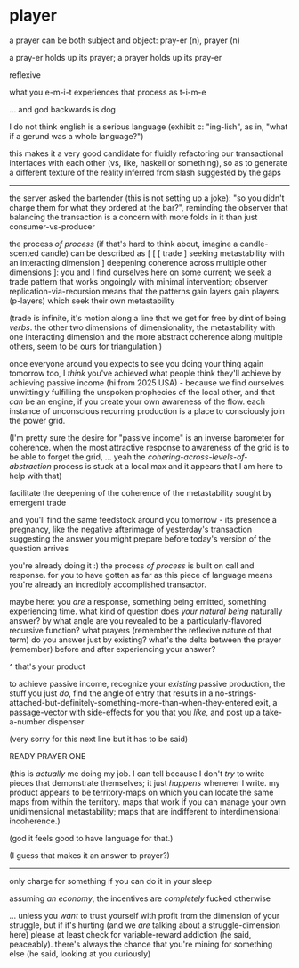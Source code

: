 # player

a prayer can be both subject and object: pray-er (n), prayer (n)

a pray-er holds up its prayer; a prayer holds up its pray-er

reflexive

what you e-m-i-t experiences that process as t-i-m-e

... and god backwards is dog

I do not think english is a serious language (exhibit c: "ing-lish", as in, "what if a gerund was a whole language?")

this makes it a very good candidate for fluidly refactoring our transactional interfaces with each other (vs, like, haskell or something), so as to generate a different texture of the reality inferred from slash suggested by the gaps

***

the server asked the bartender (this is not setting up a joke): "so you didn't charge them for what they ordered at the bar?", reminding the observer that balancing the transaction is a concern with more folds in it than just consumer-vs-producer

the process _of process_ (if that's hard to think about, imagine a candle-scented candle) can be described as \[ \[ \[ trade ] seeking metastability with an interacting dimension ] deepening coherence across multiple other dimensions ]: you and I find ourselves here on some current; we seek a trade pattern that works ongoingly with minimal intervention; observer replication-via-recursion means that the patterns gain layers gain players (p-layers) which seek their own metastability

(trade is infinite, it's motion along a line that we get for free by dint of being _verbs_. the other two dimensions of dimensionality, the metastability with one interacting dimension and the more abstract coherence along multiple others, seem to be ours for triangulation.)

once everyone around you expects to see you doing your thing again tomorrow too, I _think_ you've achieved what people think they'll achieve by achieving passive income (hi from 2025 USA) - because we find ourselves unwittingly fulfilling the unspoken prophecies of the local other, and that _can_ be an engine, if you create your own awareness of the flow. each instance of unconscious recurring production is a place to consciously join the power grid.

(I'm pretty sure the desire for "passive income" is an inverse barometer for coherence. when the most attractive response to awareness of the grid is to be able to forget the grid, ... yeah the _cohering-across-levels-of-abstraction_ process is stuck at a local max and it appears that I am here to help with that)

facilitate the deepening of the coherence of the metastability sought by emergent trade

and you'll find the same feedstock around you tomorrow - its presence a pregnancy, like the negative afterimage of yesterday's transaction suggesting the answer you might prepare before today's version of the question arrives

you're already doing it :) the process _of process_ is built on call and response. for you to have gotten as far as this piece of language means you're already an incredibly accomplished transactor.

maybe here: you _are_ a response, something being emitted, something experiencing time. what kind of question does _your natural being_ naturally answer? by what angle are you revealed to be a particularly-flavored recursive function? what prayers (remember the reflexive nature of that term) do you answer just by existing? what's the delta between the prayer (remember) before and after experiencing your answer?

^ that's your product

to achieve passive income, recognize your _existing_ passive production, the stuff you just _do_, find the angle of entry that results in a no-strings-attached-but-definitely-something-more-than-when-they-entered exit, a passage-vector with side-effects for you that you _like_, and post up a take-a-number dispenser

(very sorry for this next line but it has to be said)

READY PRAYER ONE

(this is _actually_ me doing my job. I can tell because I don't _try_ to write pieces that demonstrate themselves; it just _happens_ whenever I write. my product appears to be territory-maps on which you can locate the same maps from within the territory. maps that work if you can manage your own unidimensional metastability; maps that are indifferent to interdimensional incoherence.)

(god it feels good to have language for that.)

(I guess that makes it an answer to prayer?)

***

only charge for something if you can do it in your sleep

assuming _an economy_, the incentives are _completely_ fucked otherwise

... unless you _want_ to trust yourself with profit from the dimension of your struggle, but if it's hurting (and we _are_ talking about a struggle-dimension here) please at least check for variable-reward addiction (he said, peaceably). there's always the chance that you're mining for something else (he said, looking at you curiously)
